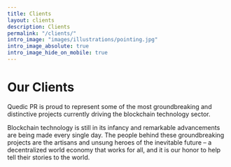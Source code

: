 ```yaml
---
title: Clients
layout: clients
description: Clients
permalink: "/clients/"
intro_image: "images/illustrations/pointing.jpg"
intro_image_absolute: true
intro_image_hide_on_mobile: true
---
```


# Our Clients


Quedic PR is proud to represent some of the most groundbreaking and distinctive projects currently driving the blockchain technology sector.

 Blockchain technology is still in its infancy and remarkable advancements are being made every single day. The people behind these groundbreaking projects are the artisans and unsung heroes of the inevitable future – a decentralized world economy that works for all, and it is our honor to help tell their stories to the world.
